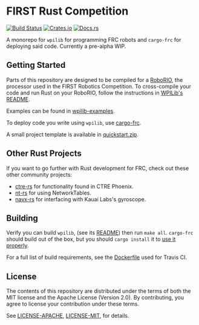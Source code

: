 # FIRST Rust Competition

[![Build Status](https://travis-ci.org/Lytigas/first-rust-competition.svg?branch=master)](https://travis-ci.org/Lytigas/first-rust-competition)
[![Crates.io](https://img.shields.io/crates/v/wpilib.svg)](https://crates.io/crates/wpilib/)
[![Docs.rs](https://docs.rs/wpilib/badge.svg)](https://docs.rs/wpilib)

A monorepo for `wpilib` for programming FRC robots and `cargo-frc` for deploying said code. Currently a pre-alpha WIP.

## Getting Started

Parts of this repository are designed to be compiled for a [RoboRIO](http://sine.ni.com/nips/cds/view/p/lang/en/nid/213308), the
processor used in the FIRST Robotics Competition.
To cross-compile your code and run Rust on your RoboRIO, follow the instructions in [WPILib's README](wpilib/README.md).

Examples can be found in [wpilib-examples](wpilib-examples).

To deploy code you write using `wpilib`, use [cargo-frc](cargo-frc).

A small project template is available in [quickstart.zip](quickstart.zip).

## Other Rust Projects

If you want to go further with Rust development for FRC, check out these other community projects:

- [ctre-rs](https://github.com/auscompgeek/ctre-rs) for functionality found in CTRE Phoenix.
- [nt-rs](https://gitlab.com/Redrield/nt-rs) for using NetworkTables.
- [navx-rs](https://github.com/Eaglestrike/navX-rs) for interfacing with Kauai Labs's gyroscope.

## Building

Verify you can build `wpilib`, (see its [README](wpilib/README.md)) then run `make all`. `cargo-frc` should build out of the box, but you should `cargo install` it
to [use it properly](cargo-frc/README.md).

For a full list of build requirements, see the [Dockerfile](Dockerfile) used for Travis CI.

## License

The contents of this repository are distributed under the terms of both the
MIT license and the Apache License (Version 2.0). By contributing, you agree
to license your contribution under these terms.

See [LICENSE-APACHE](LICENSE-APACHE), [LICENSE-MIT](LICENSE-MIT), for details.
